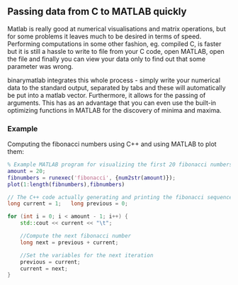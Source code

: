 ## Passing data from C to MATLAB quickly

Matlab is really good at numerical visualisations and matrix operations, but for some problems it leaves much 
to be desired in terms of speed. Performing computations in some other fashion, eg. compiled C, is faster but
it is still a hassle to write to file from your C code, open MATLAB, open the file and finally you can view your data
only to find out that some parameter was wrong. 

binarymatlab integrates this whole process - simply write your numerical data to the standard output, separated by tabs
and these will automatically be put into a matlab vector. Furthermore, it allows for the passing of arguments. This has as an
advantage that you can even use the built-in optimizing functions in MATLAB for the discovery of minima and maxima.

### Example
Computing the fibonacci numbers using C++ and using MATLAB to plot them:

```MATLAB
% Example MATLAB program for visualizing the first 20 fibonacci numbers
amount = 20;
fibnumbers = runexec('fibonacci', {num2str(amount)});
plot(1:length(fibnumbers),fibnumbers)
```

```C++
// The C++ code actually generating and printing the fibonacci sequence
long current = 1;	long previous = 0;

for (int i = 0; i < amount - 1; i++) {
	std::cout << current << "\t";

	//Compute the next fibonacci number
	long next = previous + current;

	//Set the variables for the next iteration
	previous = current;
	current = next;
}
```
